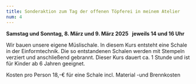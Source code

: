 ```yaml
---
title: Sonderaktion zum Tag der offenen Töpferei in meinem Atelier
num: 4
---
```


**Samstag und Sonntag, 8. März und 9. März 2025   jeweils 14 und 16 Uhr**

Wir bauen unsere eigene Müslischale. In diesem Kurs entsteht eine Schale in der Einformtechnik. Die so entstandenen Schalen werden mit Stempeln verziert und anschließend gebrannt. Dieser Kurs dauert ca. 1 Stunde und ist für Kinder ab 6 Jahren geeignet.

Kosten pro Person 18,-€ für eine Schale incl. Material -und Brennkosten